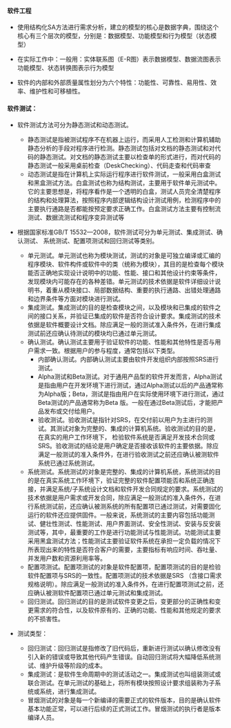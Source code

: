 #### 软件工程

- 使用结构化SA方法进行需求分析，建立的模型的核心是数据字典，围绕这个核心有三个层次的模型，分别是：数据模型、功能模型和行为模型（状态模型）

- 在实际工作中：一般用：实体联系图（E-R图）表示数据模型、数据流图表示功能模型、状态转换图表示行为模型

- 软件的内部和外部质量属性划分为六个特性：功能性、可靠性、易用性、效率、维护性和可移植性。



#### 软件测试：

- 软件测试方法可分为静态测试和动态测试。
  - 静态测试是指被测试程序不在机器上运行，而采用人工检测和计算机辅助静态分析的手段对程序进行检测。静态测试包括对文档的静态测试和对代码的静态测试。对文档的静态测试主要以检查单的形式进行，而对代码的静态测试一般采用桌前检查（DeskChecking）、代码走查和代码审查
  - 动态测试是指在计算机上实际运行程序进行软件测试，一般采用白盒测试和黑盒测试方法。白盒测试也称为结构测试，主要用于软件单元测试中。它的主要思想是，将程序看作是一个透明的白盒，测试人员完全清楚程序的结构和处理算法，按照程序内部逻辑结构设计测试用例，检测程序中的主要执行通路是否都能按预定要求正确工作。白盒测试方法主要有控制流测试、数据流测试和程序变异测试等
- 根据国家标准GB/T 15532—2008，软件测试可分为单元测试、集成测试、确认测试、 系统测试、配置项测试和回归测试等类别。
  - 单元测试。单元测试也称为模块测试，测试的对象是可独立编译或汇编的程序模块、软件构件或软件中的类（统称为模块），其目的是检查每个模块能否正确地实现设计说明中的功能、性能、接口和其他设计约束等条件，发现模块内可能存在的各种差错。单元测试的技术依据是软件详细设计说明书，着重从模块接口、局部数据结构、重要的执行通路、出错处理通路和边界条件等方面对模块进行测试。
  - 集成测试。集成测试的目的是检查模块之间，以及模块和已集成的软件之间的接口关系，并验证已集成的软件是否符合设计要求。集成测试的技术依据是软件概要设计文档。除应满足一般的测试准入条件外，在进行集成测试前还应确认待测试的模块均已通过单元测试。
  - 确认测试。确认测试主要用于验证软件的功能、性能和其他特性是否与用户需求一致。根据用户的参与程度，通常包括以下类型。
    - 内部确认测试。内部确认测试主要由软件开发组织内部按照SRS进行测试。
    - Alpha测试和Beta测试。对于通用产品型的软件开发而言，Alpha测试是指由用户在开发环境下进行测试，通过Alpha测试以后的产品通常称为Alpha版；Beta，测试是指由用户在实际使用环境下进行测试，通过Beta测试的产品通常称为Beta 版。一般在通过Beta测试后，才能把产品发布或交付给用户。
    - 验收测试。验收测试是指针对SRS，在交付前以用户为主进行的测试。其测试对象为完整的、集成的计算机系统。验收测试的目的是，在真实的用户工作环境下， 检验软件系统是否满足开发技术合同或SRS。验收测试的结论是用户确定是否接收该软件的主要依据。除应满足一般测试的准入条件外，在进行验收测试之前还应确认被测软件系统已通过系统测试。
  - 系统测试。系统测试的对象是完整的、集成的计算机系统，系统测试的目的是在真实系统工作环境下，验证完整的软件配置项能否和系统正确连接，并满足系统/子系统设计文档和软件开发合同规定的要求。系统测试的技术依据是用户需求或开发合同，除应满足一般测试的准入条件外，在进行系统测试前，还应确认被测系统的所有配置项已通过测试，对需要固化运行的软件还应提供固件。一般来说，系统测试的主要内容包括功能测试、健壮性测试、性能测试、用户界面测试、安全性测试、安装与反安装测试等，其中，最重要的工作是进行功能测试与性能测试。功能测试主要采用黑盒测试方法；性能测试主要验证软件系统在承担一定负载的情况下所表现出来的特性是否符合客户的需要，主要指标有响应时间、吞吐量、并发用户数和资源利用率等。
  - 配置项测试。配置项测试的对象是软件配置项，配置项测试的目的是检验软件配置项与SRS的一致性。配置项测试的技术依据是SRS （含接口需求规格说明）。除应满足一般测试的准入条件外，在进行配置项测试之前，还应确认被测软件配置项已通过单元测试和集成测试。
  - 回归测试。回归测试的目的是测试软件变更之后，变更部分的正确性和变更需求的符合性，以及软件原有的、正确的功能、性能和其他规定的要求的不损害性。

- 测试类型：
  - 回归测试：回归测试是指修改了旧代码后，重新进行测试以确认修改没有引入新的错误或导致其他代码产生错误。自动回归测试将大幅降低系统测试、维护升级等阶段的成本。
  - 集成测试：是软件生命周期中的测试活动之一。集成测试也叫组装测试或联合测试。在单元测试的基础上，将所有模块按照设计要求组装称为子系统或系统，进行集成测试。
  - 冒烟测试的对象是每一个新编译的需要正式的软件版本，目的是确认软件基本功能正常，可以进行后续的正式测试工作。冒烟测试的执行者是版本编译人员。